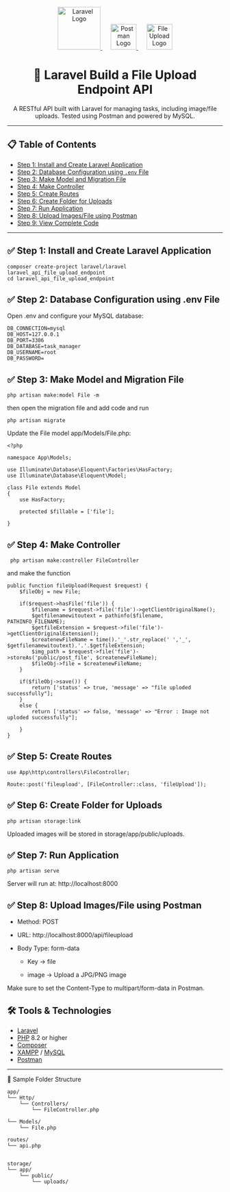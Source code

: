 <p align="center">
  <a href="https://laravel.com" target="_blank">
    <img src="https://laravel.com/img/logomark.min.svg" width="100" alt="Laravel Logo">
  </a>
  &nbsp;&nbsp;&nbsp;&nbsp;
  <a href="https://postman.com" target="_blank">
    <img src="https://uxwing.com/wp-content/themes/uxwing/download/brands-and-social-media/postman-icon.svg" width="60" alt="Postman Logo">
  </a>
  &nbsp;&nbsp;&nbsp;&nbsp;
  <a href="https://en.wikipedia.org/wiki/File_format" target="_blank">
    <img src="https://uxwing.com/wp-content/themes/uxwing/download/file-and-folder/file-icon.svg" width="60" alt="File Upload Logo">
  </a>
</p>

<h1 align="center">📌 Laravel Build a File Upload Endpoint API</h1>

<p align="center">
  A RESTful API built with Laravel for managing tasks, including image/file uploads. Tested using Postman and powered by MySQL.
</p>

---

## 📋 Table of Contents

- [Step 1: Install and Create Laravel Application](#step-1-install-and-create-laravel-application)
- [Step 2: Database Configuration using `.env` File](#step-2-database-configuration-using-env-file)
- [Step 3: Make Model and Migration File](#step-3-make-model-and-migration-file)
- [Step 4: Make Controller](#step-4-make-controller)
- [Step 5: Create Routes](#step-5-create-routes)
- [Step 6: Create Folder for Uploads](#step-6-create-folder-for-uploads)
- [Step 7: Run Application](#step-7-run-application)
- [Step 8: Upload Images/File using Postman](#step-8-upload-imagesfile-using-postman)
- [Step 9: View Complete Code](#step-9-view-complete-code)

---

## ✅ Step 1: Install and Create Laravel Application


    composer create-project laravel/laravel laravel_api_file_upload_endpoint
    cd laravel_api_file_upload_endpoint

## ✅ Step 2: Database Configuration using .env File

Open .env and configure your MySQL database:

    DB_CONNECTION=mysql
    DB_HOST=127.0.0.1
    DB_PORT=3306
    DB_DATABASE=task_manager
    DB_USERNAME=root
    DB_PASSWORD=

## ✅ Step 3: Make Model and Migration File

    php artisan make:model File -m

then open the migration file and add code and run

    php artisan migrate

Update the File model app/Models/File.php: 
    
    <?php

    namespace App\Models;

    use Illuminate\Database\Eloquent\Factories\HasFactory;
    use Illuminate\Database\Eloquent\Model;

    class File extends Model
    {
        use HasFactory;

        protected $fillable = ['file'];

    }


## ✅ Step 4: Make Controller

     php artisan make:controller FileController

and make the function  

    public function fileUpload(Request $request) {
        $fileObj = new File;

        if($request->hasFile('file')) {
            $filename = $request->file('file')->getClientOriginalName();
            $getfilenamewitoutext = pathinfo($filename, PATHINFO_FILENAME);
            $getfileExtension = $request->file('file')->getClientOriginalExtension();
            $createnewFileName = time().'_'.str_replace(' ','_', $getfilenamewitoutext).'.'.$getfileExtension;
            $img_path = $request->file('file')->storeAs('public/post_file', $createnewFileName);
            $fileObj->file = $createnewFileName;
        }

        if($fileObj->save()) {
            return ['status' => true, 'message' => "file uploded successfully"];
        }
        else {
            return ['status' => false, 'message' => "Error : Image not uploded successfully"];

        }
    }
    
## ✅ Step 5: Create Routes

    use App\http\controllers\FileController;

    Route::post('fileupload', [FileController::class, 'fileUpload']);

## ✅ Step 6: Create Folder for Uploads
    php artisan storage:link
Uploaded images will be stored in storage/app/public/uploads.

## ✅ Step 7: Run Application
    php artisan serve

Server will run at: http://localhost:8000

## ✅ Step 8: Upload Images/File using Postman

- Method: POST

- URL: http://localhost:8000/api/fileupload

- Body Type: form-data

    - Key → file

    - image → Upload a JPG/PNG image

Make sure to set the Content-Type to multipart/form-data in Postman.

## 🛠 Tools & Technologies

- [Laravel](https://laravel.com/)
- [PHP](https://www.php.net/) 8.2 or higher
- [Composer](https://getcomposer.org/)
- [XAMPP](https://www.apachefriends.org/) / [MySQL](https://www.mysql.com/)
- [Postman](https://www.postman.com/)

---


📂 Sample Folder Structure


    app/
    └── Http/
        └── Controllers/
            └── FileController.php

    └── Models/
        └── File.php

    routes/
    └── api.php


    storage/
    └── app/
        └── public/
            └── uploads/
